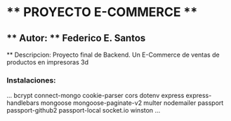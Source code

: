 # ** PROYECTO E-COMMERCE **

** Autor: ** Federico E. Santos
-----------------------

** Descripcion: Proyecto final de Backend. Un E-Commerce de ventas de productos en impresoras 3d

### Instalaciones:
...
bcrypt
connect-mongo
cookie-parser
cors
dotenv
express
express-handlebars
mongoose
mongoose-paginate-v2
multer
nodemailer
passport
passport-github2
passport-local
socket.io
winston
...